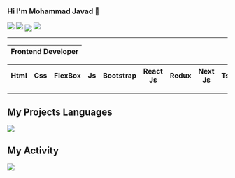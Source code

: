 ### Hi I'm **Mohammad Javad** 👋

<img src="https://user-images.githubusercontent.com/35267447/206916906-9bfb66d9-c419-44c2-908a-4885e610425f.gif" />
<img src="https://media.licdn.com/dms/image/C4E12AQErJsYayDutVg/article-cover_image-shrink_600_2000/0/1651835064260?e=2147483647&v=beta&t=PD7NGwk2Vh3xOA9gxf8uUsLsAt-Bvak1Hm3ruoGSxuY" />
<img align="center" src="https://cdn.dribbble.com/users/1732368/screenshots/6553872/web_developer.gif" />
<img src="https://www.horizont.com.hr/posao/frontend-developer.gif" />









---
| Frontend Developer |
| -- |

| Html | Css | FlexBox | Js | Bootstrap | React Js | Redux | Next Js | Ts | 
| -- | -- | -- | -- | -- | -- | -- | -- | -- |

---
## My Projects Languages
<img src="https://github-readme-stats.vercel.app/api/top-langs/?username=faraz-git&layout=donut" />

## My Activity
<img src="https://github-readme-stats.vercel.app/api?username=faraz-git&show_icons=true&theme=radical" />

